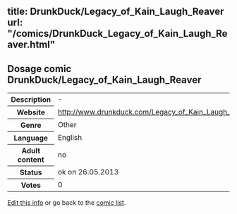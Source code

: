 title: DrunkDuck/Legacy_of_Kain_Laugh_Reaver
url: "/comics/DrunkDuck_Legacy_of_Kain_Laugh_Reaver.html"
---
Dosage comic DrunkDuck/Legacy_of_Kain_Laugh_Reaver
-----------------------------------------

<p id="msg"></p>
<script type="text/javascript">
if (window.location.search === '?edit_info_mail=sent_ok') {
  var elem = document.getElementById("msg");
  elem.innerHTML = 'Edited information sucessfully sent for review, which is usually done daily. Thanks!';
  elem.className = 'ok';
}
</script>
<table class="comicinfo">
<tr>
<th>Description</th><td>-</td>
</tr>
<tr>
<th>Website</th><td><a href="http://www.drunkduck.com/Legacy_of_Kain_Laugh_Reaver/">http://www.drunkduck.com/Legacy_of_Kain_Laugh_Reaver/</a></td>
</tr>
<tr>
<th>Genre</th><td>Other</td>
</tr>
<tr>
<th>Language</th><td>English</td>
</tr>
<tr>
<th>Adult content</th><td>no</td>
</tr>
<tr>
<th>Status</th><td>ok on 26.05.2013</td>
</tr>
<tr>
<th>Votes</th><td>0</td>
</tr>
</table>

[Edit this info](DrunkDuck_Legacy_of_Kain_Laugh_Reaver_edit.html) or go back to the [comic list](../comic-index.html).
